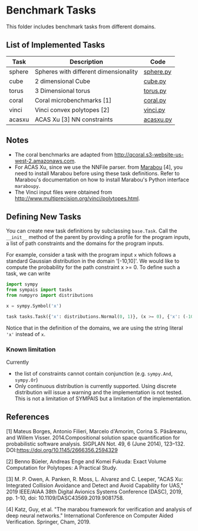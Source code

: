 # Benchmark Tasks

This folder includes benchmark tasks from different domains.

## List of Implemented Tasks

| Task      | Description   | Code |
| ----------| -----------   | ---- |
| sphere  | Spheres with different dimensionality | [sphere.py](./sphere.py) |
| cube  | 2 dimensional Cube | [cube.py](./cube.py) |
| torus  | 3 Dimensional torus | [torus.py](./torus.py) |
| coral  | Coral microbenchmarks [1] | [coral.py](./coral.py) |
| vinci  | Vinci convex polytopes [2] | [vinci.py](./vinci.py) |
| acasxu  | ACAS Xu [3] NN constraints | [acasxu.py](./acasxu.py) |

## Notes

- The coral benchmarks are adapted from http://qcoral.s3-website-us-west-2.amazonaws.com.
- For ACAS Xu, since we use the NNFile parser.
from [Marabou](https://github.com/NeuralNetworkVerification/Marabou) [4],
you need to install Marabou before using these task definitions. Refer to Marabou's
documentation on how to install Marabou's Python interface `maraboupy`.
- The Vinci input files were obtained from http://www.multiprecision.org/vinci/polytopes.html.

## Defining New Tasks

You can create new task definitions by subclassing `base.Task`. Call the
`__init__` method of the parent by providing a profile for the program inputs,
a list of path constraints and the domains for the program inputs.

For example, consider a task with the program input `x` which follows a standard Gaussian distribution in the domain '\[-10,10\]'. We would like to compute the probability for the path constraint
x >= 0. To define such a task, we can write
```python
import sympy
from sympais import tasks
from numpyro import distributions

x = sympy.Symbol('x')

task tasks.Task({'x': distributions.Normal(0, 1)}, (x >= 0), {'x': (-10, 10)})
```

Notice that in the definition of the domains, we are using the string literal `'x'`
instead of `x`.

### Known limitation
Currently
- the list of constraints cannot contain conjunction (e.g. `sympy.And`, `sympy.Or`)
- Only continuous distribution is currently supported. Using discrete distribution will issue
a warning and the implementation is not tested. This is not a limitation of SYMPAIS
but a limitation of the implementation.

## References
[1] Mateus Borges, Antonio Filieri, Marcelo d'Amorim, Corina S. Păsăreanu, and Willem Visser. 2014.Compositional solution space quantification for probabilistic software analysis. SIGPLAN Not. 49, 6 (June 2014), 123–132. DOI:https://doi.org/10.1145/2666356.2594329

[2] Benno Büeler, Andreas Enge and Komei Fukuda: Exact Volume Computation for Polytopes: A Practical Study.

[3] M. P. Owen, A. Panken, R. Moss, L. Alvarez and C. Leeper, "ACAS Xu: Integrated Collision Avoidance and Detect and Avoid Capability for UAS," 2019 IEEE/AIAA 38th Digital Avionics Systems Conference (DASC), 2019, pp. 1-10, doi: 10.1109/DASC43569.2019.9081758.

[4] Katz, Guy, et al. "The marabou framework for verification and analysis of deep neural networks." International Conference on Computer Aided Verification. Springer, Cham, 2019.
